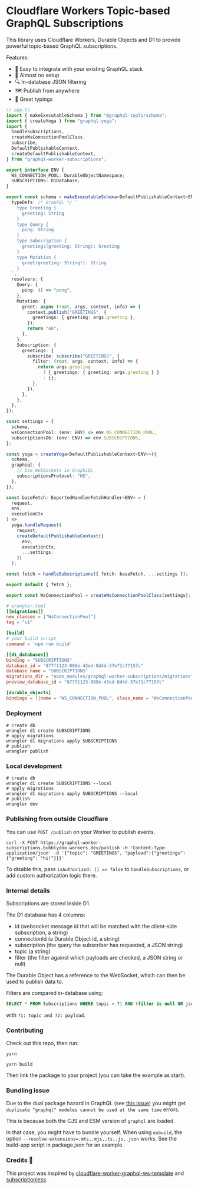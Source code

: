 # Cloudflare Workers Topic-based GraphQL Subscriptions

This library uses Cloudflare Workers, Durable Objects and D1 to provide powerful topic-based GraphQL subscriptions.

Features:

- 👀 Easy to integrate with your existing GraphQL stack
- 🙌 Almost no setup
- 🔍 In-database JSON filtering
- 🗺 Publish from anywhere
- 🎹 Great typings

```ts
// app.ts
import { makeExecutableSchema } from "@graphql-tools/schema";
import { createYoga } from "graphql-yoga";
import {
  handleSubscriptions,
  createWsConnectionPoolClass,
  subscribe,
  DefaultPublishableContext,
  createDefaultPublishableContext,
} from "graphql-worker-subscriptions";

export interface ENV {
  WS_CONNECTION_POOL: DurableObjectNamespace;
  SUBSCRIPTIONS: D1Database;
}

export const schema = makeExecutableSchema<DefaultPublishableContext<ENV>>({
  typeDefs: /* GraphQL */ `
    type Greeting {
      greeting: String
    }
    type Query {
      ping: String
    }
    type Subscription {
      greetings(greeting: String): Greeting
    }
    type Mutation {
      greet(greeting: String!): String
    }
  `,
  resolvers: {
    Query: {
      ping: () => "pong",
    },
    Mutation: {
      greet: async (root, args, context, info) => {
        context.publish("GREETINGS", {
          greetings: { greeting: args.greeting },
        });
        return "ok";
      },
    },
    Subscription: {
      greetings: {
        subscribe: subscribe("GREETINGS", {
          filter: (root, args, context, info) => {
            return args.greeting
              ? { greetings: { greeting: args.greeting } }
              : {};
          },
        }),
      },
    },
  },
});

const settings = {
  schema,
  wsConnectionPool: (env: ENV) => env.WS_CONNECTION_POOL,
  subscriptionsDb: (env: ENV) => env.SUBSCRIPTIONS,
};

const yoga = createYoga<DefaultPublishableContext<ENV>>({
  schema,
  graphiql: {
    // Use WebSockets in GraphiQL
    subscriptionsProtocol: "WS",
  },
});

const baseFetch: ExportedHandlerFetchHandler<ENV> = (
  request,
  env,
  executionCtx
) =>
  yoga.handleRequest(
    request,
    createDefaultPublishableContext({
      env,
      executionCtx,
      ...settings,
    })
  );

const fetch = handleSubscriptions({ fetch: baseFetch, ...settings });

export default { fetch };

export const WsConnectionPool = createWsConnectionPoolClass(settings);
```

```toml
# wrangler.toml
[[migrations]]
new_classes = ["WsConnectionPool"]
tag = "v1"

[build]
# your build script
command = 'npm run build'

[[d1_databases]]
binding = "SUBSCRIPTIONS"
database_id = "877f1123-088e-43ed-8d4d-37e71c77157c"
database_name = "SUBSCRIPTIONS"
migrations_dir = "node_modules/graphql-worker-subscriptions/migrations"
preview_database_id = "877f1123-088e-43ed-8d4d-37e71c77157c"

[durable_objects]
bindings = [{name = "WS_CONNECTION_POOL", class_name = "WsConnectionPool"}]
```

### Deployment

```shell
# create db
wrangler d1 create SUBSCRIPTIONS
# apply migrations
wrangler d1 migrations apply SUBSCRIPTIONS
# publish
wrangler publish
```

### Local development

```shell
# create db
wrangler d1 create SUBSCRIPTIONS --local
# apply migrations
wrangler d1 migrations apply SUBSCRIPTIONS --local
# publish
wrangler dev
```

### Publishing from outside Cloudflare

You can use `POST /publish` on your Worker to publish events.

```shell
curl -X POST https://graphql-worker-subscriptions.bubblydoo.workers.dev/publish -H 'Content-Type: application/json' -d '{"topic": "GREETINGS", "payload":{"greetings": {"greeting": "hi!"}}}'
```

To disable this, pass `isAuthorized: () => false` to `handleSubscriptions`, or add custom authorization logic there.

### Internal details

Subscriptions are stored inside D1.

The D1 database has 4 columns:

- id (websocket message id that will be matched with the client-side subscription, a string)
- connectionId (a Durable Object id, a string)
- subscription (the query the subscriber has requested, a JSON string)
- topic (a string)
- filter (the filter against which payloads are checked, a JSON string or null)

The Durable Object has a reference to the WebSocket, which can then be used to publish data to.

Filters are compared in-database using:

```sql
SELECT * FROM Subscriptions WHERE topic = ?1 AND (filter is null OR json_patch(?2, filter) = ?2);
```

with `?1: topic and ?2: payload`.

### Contributing

Check out this repo, then run:

```shell
yarn

yarn build
```

Then link the package to your project (you can take the example as start).

### Bundling issue

Due to the dual package hazard in GraphQL (see [this issue](https://github.com/graphql/graphql-js/pull/3617)) you might get `duplicate "graphql" modules cannot be used at the same time` errors.

This is because both the CJS and ESM version of `graphql` are loaded.

In that case, you might have to bundle yourself. When using `esbuild`, the option `--resolve-extensions=.mts,.mjs,.ts,.js,.json` works. See the build-app script in package.json for an example.

### Credits 🙏

This project was inspired by [cloudflare-worker-graphql-ws-template](https://github.com/enisdenjo/cloudflare-worker-graphql-ws-template) and [subscriptionless](https://github.com/andyrichardson/subscriptionless).
